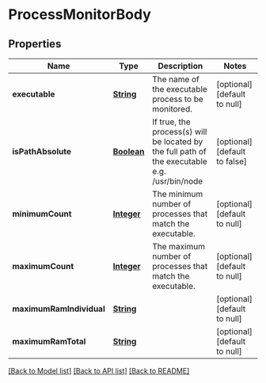 # ProcessMonitorBody
## Properties

Name | Type | Description | Notes
------------ | ------------- | ------------- | -------------
**executable** | [**String**](string.md) | The name of the executable process to be monitored. | [optional] [default to null]
**isPathAbsolute** | [**Boolean**](boolean.md) | If true, the process(s) will be located by the full path of the executable e.g. /usr/bin/node | [optional] [default to false]
**minimumCount** | [**Integer**](integer.md) | The minimum number of processes that match the executable. | [optional] [default to null]
**maximumCount** | [**Integer**](integer.md) | The maximum number of processes that match the executable.  | [optional] [default to null]
**maximumRamIndividual** | [**String**](string.md) |  | [optional] [default to null]
**maximumRamTotal** | [**String**](string.md) |  | [optional] [default to null]

[[Back to Model list]](../README.md#documentation-for-models) [[Back to API list]](../README.md#documentation-for-api-endpoints) [[Back to README]](../README.md)

